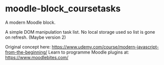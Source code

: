 # moodle-block_coursetasks

A modern Moodle block.

A simple DOM manipulation task list.
No local storage used so list is gone on refresh.
(Maybe version 2)

Original concept here: https://www.udemy.com/course/modern-javascript-from-the-beginning/
Learn to programme Moodle plugins at: https://www.moodlebites.com/